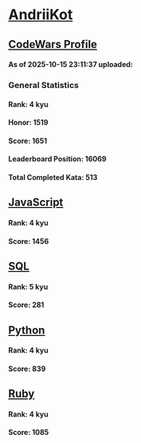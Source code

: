 # [AndriiKot](https://www.codewars.com/users/AndriiKot)

## [CodeWars Profile](https://www.codewars.com/users/AndriiKot)

#### As of 2025-10-15 23:11:37 uploaded:

### General Statistics

#### Rank: 4 kyu

#### Honor: 1519

#### Score: 1651

#### Leaderboard Position: 16069

#### Total Completed Kata: 513



## [JavaScript](https://github.com/AndriiKot/JavaScript__CodeWars)

#### Rank: 4 kyu

#### Score: 1456


## [SQL](https://github.com/AndriiKot/SQL__CodeWars)

#### Rank: 5 kyu

#### Score: 281


## [Python](https://github.com/AndriiKot/Python__CodeWars)

#### Rank: 4 kyu

#### Score: 839


## [Ruby](https://github.com/AndriiKot/Ruby__CodeWars)

#### Rank: 4 kyu

#### Score: 1085

